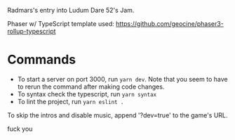 Radmars's entry into Ludum Dare 52's Jam.

Phaser w/ TypeScript template used: https://github.com/geocine/phaser3-rollup-typescript

# Commands

-   To start a server on port 3000, run `yarn dev`. Note that you seem to have to rerun the command after making code changes.
-   To syntax check the typescript, run `yarn syntax`
-   To lint the project, run `yarn eslint .`

To skip the intros and disable music, append '?dev=true' to the game's URL.

fuck you
